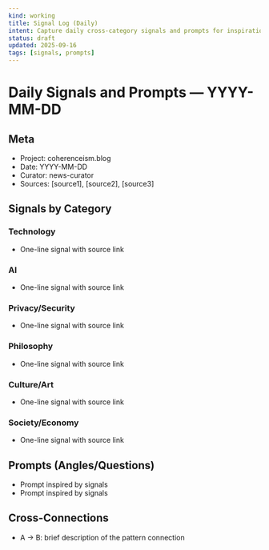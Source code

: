 ```yaml
---
kind: working
title: Signal Log (Daily)
intent: Capture daily cross-category signals and prompts for inspiration
status: draft
updated: 2025-09-16
tags: [signals, prompts]
---
```


# Daily Signals and Prompts — YYYY-MM-DD

## Meta
- Project: coherenceism.blog
- Date: YYYY-MM-DD
- Curator: news-curator
- Sources: [source1], [source2], [source3]

## Signals by Category

### Technology
- One-line signal with source link

### AI
- One-line signal with source link

### Privacy/Security
- One-line signal with source link

### Philosophy
- One-line signal with source link

### Culture/Art
- One-line signal with source link

### Society/Economy
- One-line signal with source link

## Prompts (Angles/Questions)
- Prompt inspired by signals
- Prompt inspired by signals

## Cross-Connections
- A → B: brief description of the pattern connection

